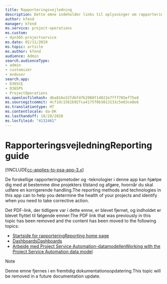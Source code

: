 ```yaml
---
title: Rapporteringsvejledning
description: Dette emne indeholder links til oplysninger om rapportering.
author: kfend
manager: kfend
ms.service: project-operations
ms.custom:
- dyn365-projectservice
ms.date: 02/11/2019
ms.topic: article
ms.author: kfend
audience: Admin
search.audienceType:
- admin
- customizer
- enduser
search.app:
- D365CE
- D365PS
- ProjectOperations
ms.openlocfilehash: dba816e32fdbf4fb2988f14022e7fff705ef75e8
ms.sourcegitcommit: 4cf1dc1561b92fca4175f0b3813133c5e63ce8e6
ms.translationtype: HT
ms.contentlocale: da-DK
ms.lasthandoff: 10/28/2020
ms.locfileid: "4132461"
---
```

# <a name="reporting-guide"></a><span data-ttu-id="06e75-103">Rapporteringsvejledning</span><span class="sxs-lookup"><span data-stu-id="06e75-103">Reporting guide</span></span>

[!INCLUDE[cc-applies-to-psa-app-3.x](../../includes/cc-applies-to-psa-app-3x.md)]

<span data-ttu-id="06e75-104">De forskellige rapporteringsmetoder og -teknologier i denne app kan hjælpe dig med at bestemme dine projekters tilstand og afgøre, hvornår du skal udføre en korrigerende handling.</span><span class="sxs-lookup"><span data-stu-id="06e75-104">The reporting methods and technologies in this app can to help you determine the health of your projects and identify when you need to take corrective action.</span></span> 

<span data-ttu-id="06e75-105">Det PDF-link, der tidligere var i dette emne, er blevet fjernet, og indholdet er blevet flyttet til følgende emner:</span><span class="sxs-lookup"><span data-stu-id="06e75-105">The PDF link that was previously in this topic has been removed and the content has been moved to the following topics:</span></span>

- [<span data-ttu-id="06e75-106">Startside for rapportering</span><span class="sxs-lookup"><span data-stu-id="06e75-106">Reporting home page</span></span>](../reports-reporting-dynamics-365-project-service.md)
- [<span data-ttu-id="06e75-107">Dashboards</span><span class="sxs-lookup"><span data-stu-id="06e75-107">Dashboards</span></span>](../reports-dashboards.md)
- [<span data-ttu-id="06e75-108">Arbejde med Project Service Automation-datamodellen</span><span class="sxs-lookup"><span data-stu-id="06e75-108">Working with the Project Service Automation data model</span></span>](../reports-working-project-service-data-model.md)

> [!NOTE]
> <span data-ttu-id="06e75-109">Denne emne fjernes i en fremtidig dokumentationsopdatering.</span><span class="sxs-lookup"><span data-stu-id="06e75-109">This topic will be removed in a future documentation update.</span></span> 
